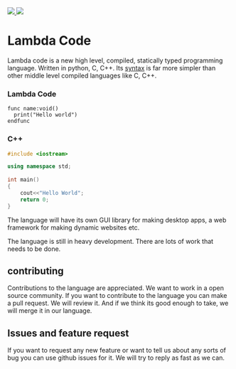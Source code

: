 <a href="https://marketplace.visualstudio.com/items?itemName=MrinmoyHaloi.lc-lang-support">
    <img src="https://img.shields.io/visual-studio-marketplace/v/MrinmoyHaloi.lc-lang-support?color=blue&label=VSCode%20Extension&logo=visualstudiocode&logoColor=blue&style=flat-square">
<a href="LICENSE">
    <img src="https://img.shields.io/github/license/mrinmoyhaloi/lambda-code?style=flat-square">
</a>

# Lambda Code

Lambda code is a new high level, compiled, statically typed programming language. Written in python, C, C++. Its [syntax](syntax.md) is far more simpler than other middle level compiled languages like C, C++.

### Lambda Code
```lc
func name:void()
  print("Hello world")
endfunc
```
### C++
```cpp
#include <iostream>

using namespace std;
 
int main()
{
    cout<<"Hello World";     
    return 0;
}
```

The language will have its own GUI library for making desktop apps, a web framework for making dynamic websites etc.

The language is still in heavy development. There are lots of work that needs to be done.

## contributing
Contributions to the language are appreciated. We want to work in a open source community. If you want to contribute to the language you can make a pull request. We will review it. And if we think its good enough to take, we will merge it in our language.

## Issues and feature request
If you want to request any new feature or want to tell us about any sorts of bug you can use github issues for it. We will try to reply as fast as we can.
